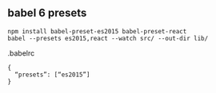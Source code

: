babel 6 presets
---
```shell
npm install babel-preset-es2015 babel-preset-react
babel --presets es2015,react --watch src/ --out-dir lib/
```
.babelrc
```
{
  “presets”: [“es2015”]
}
```
